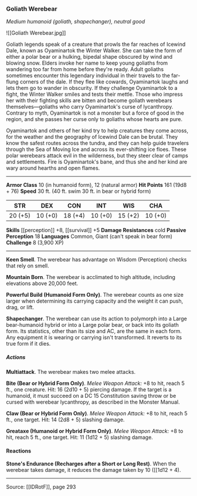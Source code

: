 ### Goliath Werebear
_Medium humanoid (goliath, shapechanger), neutral good_

![[Goliath Werebear.jpg]]

Goliath legends speak of a creature that prowls the far reaches of Icewind Dale, known as Oyaminartok the Winter Walker. She can take the form of either a polar bear or a hulking, bipedal shape obscured by wind and blowing snow. Elders invoke her name to keep young goliaths from wandering too far from home before they're ready. Adult goliaths sometimes encounter this legendary individual in their travels to the far-flung corners of the dale. If they flee like cowards, Oyaminartok laughs and lets them go to wander in obscurity. If they challenge Oyaminartok to a fight, the Winter Walker smiles and tests their mettle. Those who impress her with their fighting skills are bitten and become goliath werebears themselves—goliaths who carry Oyaminartok's curse of lycanthropy. Contrary to myth, Oyaminartok is not a monster but a force of good in the region, and she passes her curse only to goliaths whose hearts are pure.

Oyaminartok and others of her kind try to help creatures they come across, for the weather and the geography of Icewind Dale can be brutal. They know the safest routes across the tundra, and they can help guide travelers through the Sea of Moving Ice and across its ever-shifting ice floes. These polar werebears attack evil in the wilderness, but they steer clear of camps and settlements. Fire is Oyaminartok's bane, and thus she and her kind are wary around hearths and open flames.




---

**Armor Class** 10 (in humanoid form), 12 (natural armor)
**Hit Points** 161 (19d8 + 76)
**Speed** 30 ft. (40 ft. swim 30 ft. in bear or hybrid form)

| STR     | DEX     | CON     | INT     | WIS     | CHA     |
|---------|---------|---------|---------|---------|---------|
| 20 (+5) | 10 (+0) | 18 (+4) | 10 (+0) | 15 (+2) | 10 (+0) |

**Skills** [[perception]] +8, [[survival]] +5
**Damage Resistances** cold
**Passive Perception** 18
**Languages** Common, Giant (can't speak in bear form)
**Challenge** 8 (3,900 XP)

---

**Keen Smell**. The werebear has advantage on Wisdom (Perception) checks that rely on smell.

**Mountain Born**. The werebear is acclimated to high altitude, including elevations above 20,000 feet.

**Powerful Build (Humanoid Form Only)**. The werebear counts as one size larger when determining its carrying capacity and the weight it can push, drag, or lift.

**Shapechanger**. The werebear can use its action to polymorph into a Large bear-humanoid hybrid or into a Large polar bear, or back into its goliath form. Its statistics, other than its size and AC, are the same in each form. Any equipment it is wearing or carrying isn't transformed. It reverts to its true form if it dies.

##### Actions
**Multiattack**. The werebear makes two melee attacks.

**Bite (Bear or Hybrid Form Only)**. _Melee Weapon Attack:_ +8 to hit, reach 5 ft., one creature. Hit: 16 (2d10 + 5) piercing damage. If the target is a humanoid, it must succeed on a DC 15 Constitution saving throw or be cursed with werebear lycanthropy, as described in the Monster Manual.

**Claw (Bear or Hybrid Form Only)**. _Melee Weapon Attack:_ +8 to hit, reach 5 ft., one target. Hit: 14 (2d8 + 5) slashing damage.

**Greataxe (Humanoid or Hybrid Form Only)**. _Melee Weapon Attack:_ +8 to hit, reach 5 ft., one target. Hit: 11 (1d12 + 5) slashing damage.

#### Reactions
**Stone's Endurance (Recharges after a Short or Long Rest)**. When the werebear takes damage, it reduces the damage taken by 10 ([[1d12 + 4).


---

Source: [[IDRotF]], page 293